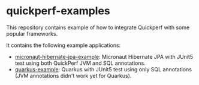 # quickperf-examples

This repository contains example of how to integrate Quickperf with some popular frameworks.

It contains the following example applications:

- [micronaut-hibernate-jpa-example](micronaut-hibernate-jpa-example]): Micronaut Hibernate JPA with JUnit5 test using both QuickPerf JVM and SQL annotations. 
- [quarkus-example](quarkus-example): Quarkus with JUnit5 test using only SQL annotations (JVM annotations didn't work yet for Quarkus). 
